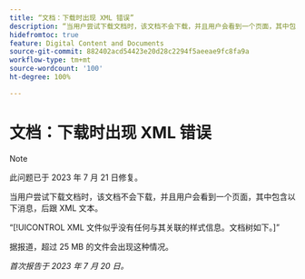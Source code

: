 ```yaml
---
title: “文档：下载时出现 XML 错误”
description: “当用户尝试下载文档时，该文档不会下载，并且用户会看到一个页面，其中包含一条消息，后跟 XML 文本。”
hidefromtoc: true
feature: Digital Content and Documents
source-git-commit: 882402acd54423e20d28c2294f5aeeae9fc8fa9a
workflow-type: tm+mt
source-wordcount: '100'
ht-degree: 100%

---
```



# 文档：下载时出现 XML 错误

<!--WF, WFP TOCs-->

>[!NOTE]
>
>此问题已于 2023 年 7 月 21 日修复。

当用户尝试下载文档时，该文档不会下载，并且用户会看到一个页面，其中包含以下消息，后跟 XML 文本。

“[!UICONTROL  XML 文件似乎没有任何与其关联的样式信息。文档树如下。]”

据报道，超过 25 MB 的文件会出现这种情况。

_首次报告于 2023 年 7 月 20 日。_
